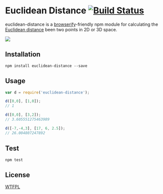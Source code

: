 # Euclidean Distance [![Build Status](https://travis-ci.org/zeke/euclidean-distance.png?branch=master)](https://travis-ci.org/zeke/euclidean-distance)

euclidean-distance is a [browserify](https://github.com/substack/node-browserify#browserify)-friendly npm module
for calculating the [Euclidean distance](http://en.wikipedia.org/wiki/Euclidean_distance#Three_dimensions)
been two points in 2D or 3D space.

<img src="http://upload.wikimedia.org/math/a/0/5/a056c1b3e4b1c72be81acf62b9e574ca.png">

## Installation

```
npm install euclidean-distance --save
```

## Usage

```js
var d = require('euclidean-distance');

d([0,0], [1,0]);
// 1

d([0,0], [3,2]);
// 3.605551275463989

d([-7,-4,3], [17, 6, 2.5]);
// 26.004807247892
```

## Test

```
npm test
```

## License

[WTFPL](http://wtfpl.org/)
